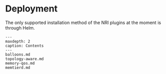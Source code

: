 # Deployment

The only supported installation method of the NRI plugins at the moment is
through Helm.

```{toctree}
---
maxdepth: 2
caption: Contents
---
balloons.md
topology-aware.md
memory-qos.md
memtierd.md
```
